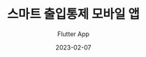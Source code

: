 ---
title: 스마트 출입통제 모바일 앱
subtitle: Flutter App
layout: default
modal-id: 2
date: 2023-02-07
img: cherry.png
img2: 
thumbnail: cherry.png
alt: image-alt
update: 2023/02/07
technology: Dart, JS
demo: 나연테크
link1: http://www.nayuntech.com/
description: 숙소 조회 및 예약(Rest API 통신) / 출입키 발급 및 도어락 개폐(BLE) / 지도 검색 및 클러스터링(Kakao SDK)

---